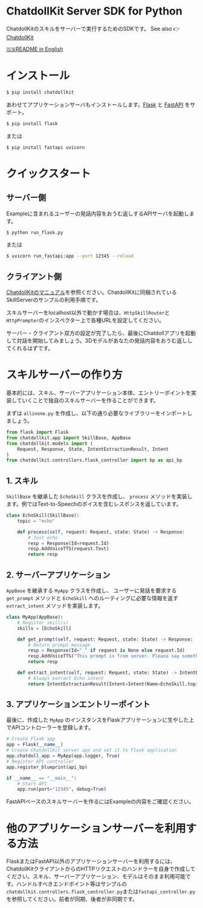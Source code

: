 # ChatdollKit Server SDK for Python

ChatdollKitのスキルをサーバーで実行するためのSDKです。 See also 👉 [ChatdollKit](https://github.com/uezo/ChatdollKit)

[🇬🇧README in English](https://github.com/uezo/chatdollkit-dialog-python/blob/master/README.md)

# インストール

```bash
$ pip install chatdollkit
```

あわせてアプリケーションサーバもインストールします。[Flask](https://flask.palletsprojects.com/) と [FastAPI](https://fastapi.tiangolo.com/) をサポート。

```bash
$ pip install flask
```

または

```bash
$ pip install fastapi uvicorn
```


# クイックスタート

## サーバー側

Exampleに含まれるユーザーの発話内容をおうむ返しするAPIサーバを起動します。

```bash
$ python run_flask.py
```

または

```bash
$ uvicorn run_fastapi:app --port 12345 --reload
```

## クライアント側

[ChatdollKitのマニュアル](https://github.com/uezo/ChatdollKit/blob/master/manual.ja.md#クライアントの準備)を参照ください。ChatdollKitに同梱されているSkillServerのサンプルの利用手順です。

スキルサーバーをlocalhost以外で動かす場合は、`HttpSkillRouter`と`HttpPrompter`のインスペクター上で各種URLを設定してください。

サーバー・クライアント双方の設定が完了したら、最後にChatdollアプリを起動して対話を開始してみましょう。3Dモデルがあなたの発話内容をおうむ返ししてくれるはずです。


# スキルサーバーの作り方

基本的には、スキル、サーバーアプリケーション本体、エントリーポイントを実装していくことで独自のスキルサーバーを作ることができます。

まずは `allinone.py` を作成し、以下の通り必要なライブラリーをインポートしましょう。

```python
from flask import Flask
from chatdollkit.app import SkillBase, AppBase
from chatdollkit.models import (
    Request, Response, State, IntentExtractionResult, Intent
)
from chatdollkit.controllers.flask_controller import bp as api_bp
```

## 1. スキル

`SkillBase` を継承した `EchoSkill` クラスを作成し、 `process` メソッドを実装します。例ではText-to-Speechのボイスを含むレスポンスを返しています。

```python
class EchoSkill(SkillBase):
    topic = "echo"

    def process(self, request: Request, state: State) -> Response:
        # Just echo
        resp = Response(Id=request.Id)
        resp.AddVoiceTTS(request.Text)
        return resp
```

## 2. サーバーアプリケーション

`AppBase` を継承する `MyApp` クラスを作成し、 ユーザーに発話を要求する `get_prompt` メソッドと `EchoSkill` へのルーティングに必要な情報を返す `extract_intent` メソッドを実装します。

```python
class MyApp(AppBase):
    # Register skill(s)
    skills = [EchoSkill]

    def get_prompt(self, request: Request, state: State) -> Response:
        # Return prompt message
        resp = Response(Id="_" if request is None else request.Id)
        resp.AddVoiceTTS("This prompt is from server. Please say something.")
        return resp

    def extract_intent(self, request: Request, state: State) -> IntentExtractionResult:
        # Always extract Echo intent
        return IntentExtractionResult(Intent=Intent(Name=EchoSkill.topic))
```

## 3. アプリケーションエントリーポイント

最後に、作成した `MyApp` のインスタンスをFlaskアプリケーションに生やした上でAPIコントローラーを登録します。

```python
# Create Flask app
app = Flask(__name__)
# Create ChatdollKit server app and set it to Flask application
app.chatdoll_app = MyApp(app.logger, True)
# Register API controller
app.register_blueprint(api_bp)

if __name__ == "__main__":
    # Start API
    app.run(port="12345", debug=True)
```

FastAPIベースのスキルサーバーを作るにはExampleの内容をご確認ください。


# 他のアプリケーションサーバーを利用する方法

FlaskまたはFastAPI以外のアプリケーションサーバーを利用するには、ChatdollKitクライアントからのHTTPリクエストのハンドラーを自身で作成してください。スキル、サーバーアプリケーション、モデルはそのまま利用可能です。ハンドルすべきエンドポイント等はサンプルの`chatdollkit.controllers.flask_controller.py`または`fastapi_controller.py`を参照してください。前者が同期、後者が非同期です。
